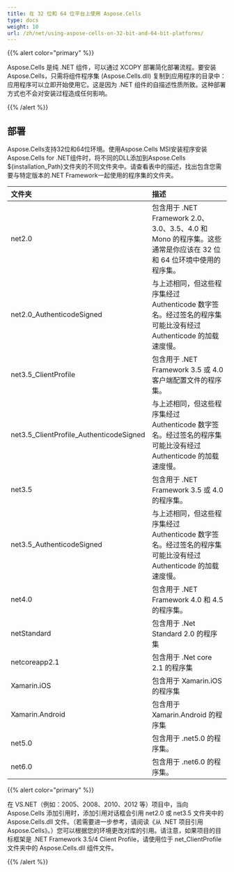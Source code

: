 ```yaml
---
title: 在 32 位和 64 位平台上使用 Aspose.Cells
type: docs
weight: 10
url: /zh/net/using-aspose-cells-on-32-bit-and-64-bit-platforms/
---
```


{{% alert color="primary" %}} 

Aspose.Cells 是纯 .NET 组件，可以通过 XCOPY 部署简化部署流程。要安装 Aspose.Cells，只需将组件程序集 (Aspose.Cells.dll) 复制到应用程序的目录中：应用程序可以立即开始使用它。这是因为 .NET 组件的自描述性质所致。这种部署方式也不会对安装过程造成任何影响。

{{% /alert %}} 
## **部署**
Aspose.Cells支持32位和64位环境。使用Aspose.Cells MSI安装程序安装Aspose.Cells for .NET组件时，将不同的DLL添加到Aspose.Cells ${installation_Path}文件夹的不同文件夹中。请查看表中的描述，找出包含您需要与特定版本的.NET Framework一起使用的程序集的文件夹。

|**文件夹**|**描述**|
| :- | :- |
|net2.0| 包含用于 .NET Framework 2.0、3.0、3.5、4.0 和 Mono 的程序集。这些通常是你应该在 32 位和 64 位环境中使用的程序集。|
|net2.0_AuthenticodeSigned| 与上述相同，但这些程序集经过 Authenticode 数字签名。经过签名的程序集可能比没有经过 Authenticode 的加载速度慢。|
|net3.5_ClientProfile| 包含用于 .NET Framework 3.5 或 4.0 客户端配置文件的程序集。|
|net3.5_ClientProfile_AuthenticodeSigned| 与上述相同，但这些程序集经过 Authenticode 数字签名。经过签名的程序集可能比没有经过 Authenticode 的加载速度慢。|
|net3.5| 包含用于 .NET Framework 3.5 或 4.0 的程序集。|
|net3.5_AuthenticodeSigned| 与上述相同，但这些程序集经过 Authenticode 数字签名。经过签名的程序集可能比没有经过 Authenticode 的加载速度慢。|
|net4.0|包含用于 .NET Framework 4.0 和 4.5 的程序集。|
|netStandard|包含用于 .Net Standard 2.0 的程序集|
|netcoreapp2.1|包含用于 .Net core 2.1 的程序集|
|Xamarin.iOS|包含用于 Xamarin.iOS 的程序集|
|Xamarin.Android|包含用于 Xamarin.Android 的程序集|
|net5.0|包含用于 .net5.0 的程序集。|
|net6.0|包含用于 .net6.0 的程序集。|
{{% alert color="primary" %}} 

在 VS.NET（例如：2005、2008、2010、2012 等）项目中，当向 Aspose.Cells 添加引用时，添加引用对话框会引用 net2.0 或 net3.5 文件夹中的 Aspose.Cells.dll 文件。（若需要进一步参考，请阅读《从 .NET 项目引用 Aspose.Cells》。）您可以根据您的环境更改对库的引用。请注意，如果项目的目标框架是 .NET Framework 3.5/4 Client Profile，请使用位于 net_ClientProfile 文件夹中的 Aspose.Cells.dll 组件文件。

{{% /alert %}}
